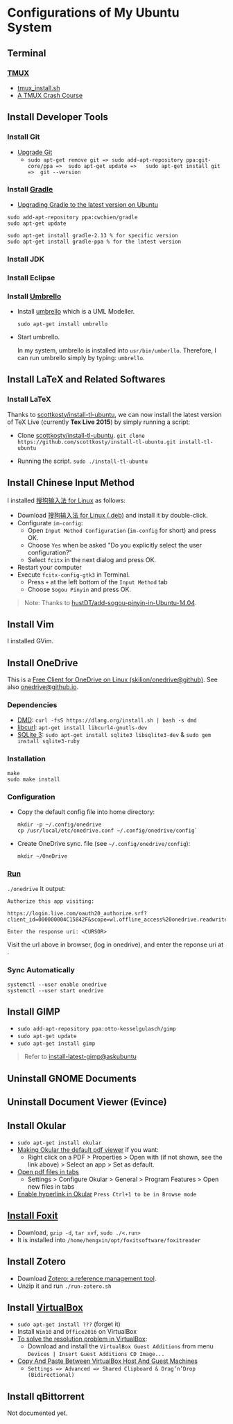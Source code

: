 # Configurations of My Ubuntu System

## Terminal

### [TMUX](https://tmux.github.io/)
- [tmux_install.sh](https://gist.github.com/P7h/91e14096374075f5316e)
- [A TMUX Crash Course](https://robots.thoughtbot.com/a-tmux-crash-course)

## Install Developer Tools
### Install Git
- [Upgrade Git](http://askubuntu.com/a/579591/306000)
  - `sudo apt-get remove git => sudo add-apt-repository ppa:git-core/ppa =>  sudo apt-get update =>   sudo apt-get install git  =>  git --version`

### Install [Gradle](http://gradle.org/)
- [Upgrading Gradle to the latest version on Ubuntu](http://wtanaka.com/node/8079)
```
sudo add-apt-repository ppa:cwchien/gradle
sudo apt-get update

sudo apt-get install gradle-2.13 % for specific version
sudo apt-get install gradle-ppa % for the latest version
```

### Install JDK

### Install Eclipse

### Install [Umbrello](https://umbrello.kde.org/installation.php)
- Install [umbrello](https://umbrello.kde.org/) which is a UML Modeller. 

  `sudo apt-get install umbrello`
- Start umbrello.

  In my system, umbrello is installed into `usr/bin/umberllo`. Therefore, I can run umbrello simply by typing: 
  `umbrello`.

## Install LaTeX and Related Softwares

### Install LaTeX

Thanks to [scottkosty/install-tl-ubuntu](https://github.com/scottkosty/install-tl-ubuntu), we can now install the latest version of TeX Live (currently **Tex Live 2015**) by simply running a script:

- Clone [scottkosty/install-tl-ubuntu](https://github.com/scottkosty/install-tl-ubuntu).
`git clone https://github.com/scottkosty/install-tl-ubuntu.git install-tl-ubuntu`

- Running the script. 
`sudo ./install-tl-ubuntu`

## Install Chinese Input Method

I installed [搜狗输入法 for Linux](http://pinyin.sogou.com/linux/?r=pinyin) as follows:

- Download [搜狗输入法 for Linux (.deb)](http://pinyin.sogou.com/linux/?r=pinyin) and install it by double-click.
- Configurate `im-config`:
  - Open `Input Method Configuration` (`im-config` for short) and press OK.
  - Choose `Yes` when be asked "Do you explicitly select the user configuration?"
  - Select `fcitx` in the next dialog and press OK.
- Restart your computer
- Execute `fcitx-config-gtk3` in Terminal.
  - Press `+` at the left bottom of the `Input Method` tab
  - Choose `Sogou Pinyin` and press OK.

> Note: Thanks to [hustDT/add-sogou-pinyin-in-Ubuntu-14.04](https://github.com/hengxin/config-my-ubuntu/blob/master/README.md).

## Install Vim

I installed GVim.

## Install OneDrive
This is a [Free Client for OneDrive on Linux (skilion/onedrive@github)](https://github.com/skilion/onedrive). See also [onedrive@github.io](http://skilion.github.io/onedrive/).

### Dependencies
- [DMD](https://dlang.org/download.html): `curl -fsS https://dlang.org/install.sh | bash -s dmd`
- [libcurl](http://askubuntu.com/a/78185/306000): `apt-get install libcurl4-gnutls-dev`
- [SQLite 3](https://theplana.wordpress.com/2007/05/11/install-sqlite3-on-ubuntu/): `sudo apt-get install sqlite3 libsqlite3-dev` & `sudo gem install sqlite3-ruby`

### Installation
```
make
sudo make install
```

### Configuration

- Copy the default config file into home directory:
  ```
  mkdir -p ~/.config/onedrive
  cp /usr/local/etc/onedrive.conf ~/.config/onedrive/config`
  ```
- Create OneDrive sync. file (see `~/.config/onedrive/config`):
  ```
  mkdir ~/OneDrive 
  ```

### [Run](https://github.com/skilion/onedrive/issues/58)
`./onedrive`
It output: 
```
Authorize this app visiting:

https://login.live.com/oauth20_authorize.srf?client_id=000000004C15842F&scope=wl.offline_access%20onedrive.readwrite&response_type=code&redirect_uri=https://login.live.com/oauth20_desktop.srf

Enter the response uri: <CURSOR>
```
Visit the url above in browser, (log in onedrive), and enter the reponse uri at <CURSOR>.

### Sync Automatically
```
systemctl --user enable onedrive
systemctl --user start onedrive
```

## Install GIMP

- `sudo add-apt-repository ppa:otto-kesselgulasch/gimp`
- `sudo apt-get update`
- `sudo apt-get install gimp`

> Refer to [install-latest-gimp@askubuntu](http://askubuntu.com/a/134039/306000)

## Uninstall GNOME Documents
## Uninstall Document Viewer (Evince)
## Install Okular

- `sudo apt-get install okular`
- [Making Okular the default pdf viewer](http://askubuntu.com/questions/204823/how-do-you-change-the-default-document-viewer-to-okular) if you want:
  - Right click on a PDF > Properties > Open with (if not shown, see the link above) > Select an app > Set as default. 
- [Open pdf files in tabs](http://askubuntu.com/questions/482856/how-to-open-a-pdf-in-an-already-existing-instance-of-okular-independent-of-in)
  - Settings > Configure Okular > General > Program Features > Open new files in tabs
- [Enable hyperlink in Okular](http://ubuntuforums.org/showthread.php?t=2096996)
  `Press Ctrl+1 to be in Browse mode`

## [Install Foxit](https://www.foxitsoftware.com/downloads/thanks.php?product=Foxit-Reader&platform=Linux-64-bit&version=1.1.0.0225&package_type=run&language=English)
- Download, `gzip -d`, `tar xvf`, `sudo ./<.run>`
- It is installed into `/home/hengxin/opt/foxitsoftware/foxitreader`

## Install Zotero
- Download [Zotero: a reference management tool](https://www.zotero.org/).
- Unzip it and run `./run-zotero.sh`

## Install [VirtualBox](https://help.ubuntu.com/community/VirtualBox/Installation)
- `sudo apt-get install ???` (forget it)
- Install `Win10` and `Office2016` on VirtualBox
- [To solve the resolution problem in VirtualBox](http://askubuntu.com/a/451825/306000):
  - Download and install the `VirtualBox Guest Additions` from menu `Devices | Insert Guest Additions CD Image...`
- [Copy And Paste Between VirtualBox Host And Guest Machines](http://www.liberiangeek.net/2013/09/copy-paste-virtualbox-host-guest-machines/)
  - `Settings => Advanced => Shared Clipboard & Drag’n’Drop (Bidirectional)`

## Install qBittorrent
Not documented yet.
